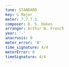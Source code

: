 ```yaml
---
tune: STANDARD
key: G Major
meter: 7.7.7.3.
composer: D. S. Hakes
arranger: Arthur W. French
year: '-'
anacrusis: 0
meter_error: '0'
time_signature: 4/4
meterError: 0
timeSignature: 4/4
---
```

